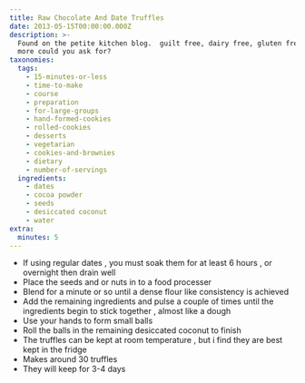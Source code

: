 ```yaml
---
title: Raw Chocolate And Date Truffles
date: 2013-05-15T00:00:00.000Z
description: >-
  Found on the petite kitchen blog.  guilt free, dairy free, gluten free.  what
  more could you ask for?
taxonomies:
  tags:
    - 15-minutes-or-less
    - time-to-make
    - course
    - preparation
    - for-large-groups
    - hand-formed-cookies
    - rolled-cookies
    - desserts
    - vegetarian
    - cookies-and-brownies
    - dietary
    - number-of-servings
  ingredients:
    - dates
    - cocoa powder
    - seeds
    - desiccated coconut
    - water
extra:
  minutes: 5
---
```

 - If using regular dates , you must soak them for at least 6 hours , or overnight then drain well
 - Place the seeds and or nuts in to a food processer
 - Blend for a minute or so until a dense flour like consistency is achieved
 - Add the remaining ingredients and pulse a couple of times until the ingredients begin to stick together , almost like a dough
 - Use your hands to form small balls
 - Roll the balls in the remaining desiccated coconut to finish
 - The truffles can be kept at room temperature , but i find they are best kept in the fridge
 - Makes around 30 truffles
 - They will keep for 3-4 days
